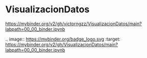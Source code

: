 # VisualizacionDatos
https://mybinder.org/v2/gh/victorngzz/VisualizacionDatos/main?labpath=00_00_binder.ipynb

.. image:: https://mybinder.org/badge_logo.svg
 :target: https://mybinder.org/v2/gh/VisualizacionDatos/main?labpath=00_00_binder.ipynb
